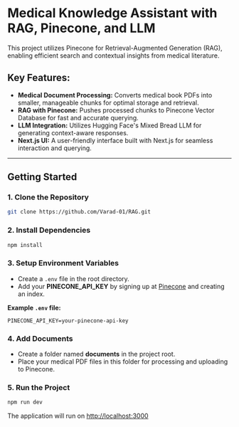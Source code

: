 # Medical Knowledge Assistant with RAG, Pinecone, and LLM  

This project utilizes Pinecone for Retrieval-Augmented Generation (RAG), enabling efficient search and contextual insights from medical literature.  

## Key Features:  
- **Medical Document Processing:** Converts medical book PDFs into smaller, manageable chunks for optimal storage and retrieval.  
- **RAG with Pinecone:** Pushes processed chunks to Pinecone Vector Database for fast and accurate querying.  
- **LLM Integration:** Utilizes Hugging Face's Mixed Bread LLM for generating context-aware responses.  
- **Next.js UI:** A user-friendly interface built with Next.js for seamless interaction and querying.  

---

## Getting Started  

### 1. Clone the Repository  
```bash
git clone https://github.com/Varad-01/RAG.git
```

### 2. Install Dependencies  
```bash
npm install  
```

### 3. Setup Environment Variables  
- Create a `.env` file in the root directory.  
- Add your **PINECONE_API_KEY** by signing up at [Pinecone](https://www.pinecone.io/) and creating an index.  

**Example `.env` file:**  
```env
PINECONE_API_KEY=your-pinecone-api-key  
```

### 4. Add Documents  
- Create a folder named **documents** in the project root.  
- Place your medical PDF files in this folder for processing and uploading to Pinecone.  

### 5. Run the Project  
```bash
npm run dev  
```

The application will run on [http://localhost:3000](http://localhost:3000)  
